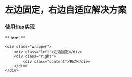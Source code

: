 # 左边固定，右边自适应解决方案

### 使用flex实现

** html **
```
<div class="wrapper">
    <div class="left">左边固定</div>
    <div class="right">
        <div class="content">右边</div>
    </div>
</div>
```